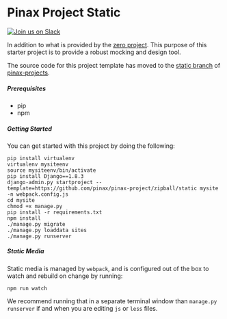 # Pinax Project Static

[![Join us on Slack](http://slack.pinaxproject.com/badge.svg)](http://slack.pinaxproject.com/)

In addition to what is provided by the [zero project](https://github.com/pinax/pinax-projects/blob/master/README.md#pinax-project-zero).
This purpose of this starter project is to provide a robust mocking and design tool.

The source code for this project template has moved to the [static branch](https://github.com/pinax/pinax-projects/tree/static) of [pinax-projects](https://github.com/pinax/pinax-projects/).

##### Prerequisites

* pip
* npm


##### Getting Started

You can get started with this project by doing the following:

```
pip install virtualenv
virtualenv mysiteenv
source mysiteenv/bin/activate
pip install Django==1.8.3
django-admin.py startproject --template=https://github.com/pinax/pinax-project/zipball/static mysite -n webpack.config.js
cd mysite
chmod +x manage.py
pip install -r requirements.txt
npm install
./manage.py migrate
./manage.py loaddata sites
./manage.py runserver
```

##### Static Media

Static media is managed by `webpack`, and is configured out of the box to watch
and rebuild on change by running:

```
npm run watch
```

We recommend running that in a separate terminal window than `manage.py runserver`
if and when you are editing `js` or `less` files.
